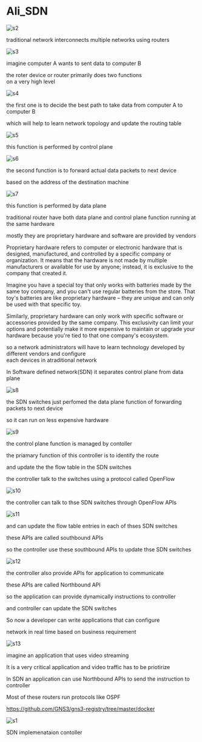 # Ali_SDN

![s2](https://github.com/C191068/Ali_SDN/assets/89090776/d78fc224-3f94-49ff-aef9-2476145e0d72)

traditional network interconnects multiple networks using routers <br>

![s3](https://github.com/C191068/Ali_SDN/assets/89090776/61992f08-f2a3-410e-8bd5-a75b3c31bd8c)

imagine computer A wants to sent data to computer B

the roter device or router primarily does two functions <br>
 on a very high level <br>

 ![s4](https://github.com/C191068/Ali_SDN/assets/89090776/f54a33bd-b6d5-40a6-9a6f-213b0661b446)

 the first one is to decide the best path to take data from computer A to computer B <br>

which will help to learn network topology and update the routing table <br>

![s5](https://github.com/C191068/Ali_SDN/assets/89090776/904ed5ea-75cd-4486-808c-22f76e5e048d)


this function is performed by control plane <br>


![s6](https://github.com/C191068/Ali_SDN/assets/89090776/baef3762-8724-4b80-9c38-e737dc6c568f)

the second function is to forward actual data packets to next device <br>

based on the address of the destination machine <br>


![s7](https://github.com/C191068/Ali_SDN/assets/89090776/936bd139-fb6f-4d33-9eb4-1eacda171045)

this function is performed by data plane <br>

traditional router have both data plane and control plane function running at the same hardware <br>

mostly they are proprietary hardware and software are provided by vendors <br>

Proprietary hardware refers to computer or electronic hardware that is designed, manufactured, and controlled by a specific company or organization. It means that the hardware is not made by multiple manufacturers or available for use by anyone; instead, it is exclusive to the company that created it.<br>

Imagine you have a special toy that only works with batteries made by the same toy company, and you can't use regular batteries from the store. That toy's batteries are like proprietary hardware – they are unique and can only be used with that specific toy.<br>

Similarly, proprietary hardware can only work with specific software or accessories provided by the same company. This exclusivity can limit your options and potentially make it more expensive to maintain or upgrade your hardware because you're tied to that one company's ecosystem.<br>


so a network administrators will have to learn technology developed by different vendors and configure  <br>
each devices in atraditional network <br>


In Software defined network(SDN) it separates control plane from data plane <br>


![s8](https://github.com/C191068/Ali_SDN/assets/89090776/7c3b543e-6b22-40f6-ab2a-ad5b0c650006)


the SDN switches just perfomed the data plane function of forwarding packets to next device  <br>

so it can run on less expensive hardware <br>

![s9](https://github.com/C191068/Ali_SDN/assets/89090776/a42721c8-6de0-4623-97fb-32c14d313d67)

the control plane function is managed by contoller <br>

the priamary function of this controller is to identify the route <br>

and update the the flow table in the SDN switches <br>

the controller talk to the switches using a protocol called OpenFlow <br>


![s10](https://github.com/C191068/Ali_SDN/assets/89090776/802ad479-60a1-4845-9f62-67d6f9c9e927)

the controller can talk to thse SDN switches through OpenFlow APIs <br>


![s11](https://github.com/C191068/Ali_SDN/assets/89090776/f33a6630-67f3-46dc-8861-58c12f65fca5)


and can update the flow table entries in each of thses SDN switches <br>


these APIs are called southbound APIs <br>


so the controller use these southbound APIs to update thse SDN switches <br>



![s12](https://github.com/C191068/Ali_SDN/assets/89090776/51dfd162-341d-4d24-a494-d19434e690c5)


the controller also provide APIs for application to communicate <br>




these APIs are called Northbound API <br>



so the application can provide dynamically instructions to controller <br>

and controller can update the SDN switches <br>


So now a developer can write applications that can configure <br>

network in real time based on business requirement <br>


![s13](https://github.com/C191068/Ali_SDN/assets/89090776/46a5fbb9-0638-4e8c-ba88-759eeb2b8751)

imagine an application that uses video streaming <br>

It is a very critical application and video traffic has to be priotirize <br>


In SDN an application can use Northbound APIs to send the instruction to controller<br>










































Most of these routers run protocols like OSPF <br>















 

 


















https://github.com/GNS3/gns3-registry/tree/master/docker

![s1](https://github.com/C191068/Ali_SDN/assets/89090776/5778b935-6fdd-4d82-adcd-63b0d2a86f05)


SDN implemenataion contoller <br>


